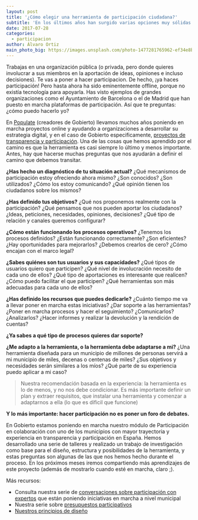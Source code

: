 ```yaml
---
layout: post
title: '¿Cómo elegir una herramienta de participación ciudadana?'
subtitle: 'En los últimos años han surgido varias opciones muy sólidas para poner en marcha participación ciudadana online. ¿Cómo elegir la herramienta más apropiada?'
date: 2017-07-28
categories:
  - participacion
author: Álvaro Ortiz
main_photo_big: https://images.unsplash.com/photo-1477281765962-ef34e8bb0967?dpr=2&auto=format&fit=crop&w=1500&h=600&q=80&cs=tinysrgb&crop=bottom
---
```


Trabajas en una organización pública (o privada, pero donde quieres involucrar a sus miembros en la aportación de ideas, opiniones e incluso decisiones). Te vas a poner a hacer participacion. De hecho, ¡ya haces participación! Pero hasta ahora ha sido eminentemente offline, porque no existía tecnología para apoyarla. Has visto ejemplos de grandes organizaciones como el Ayuntamiento de Barcelona o el de Madrid que han puesto en marcha plataformas de participación. Así que te preguntas: ¿cómo puedo hacerlo yo?

En [Populate](http://populate.tools) (creadores de Gobierto) llevamos muchos años poniendo en marcha proyectos online y ayudando a organizaciones a desarrollar su estrategia digital, y en el caso de Gobierto especificamente, [proyectos de transparencia y participación](/temas/clientes/). Una de las cosas que hemos aprendido por el camino es que la herramienta es casi siempre lo último y menos importante. Antes, hay que hacerse muchas preguntas que nos ayudarán a definir el camino que debemos transitar.

**¿Has hecho un diagnóstico de tu situación actual?** ¿Qué mecanismos de participación estoy ofreciendo ahora mismo? ¿Son conocidos? ¿Son utilizados? ¿Cómo los estoy comunicando? ¿Qué opinión tienen los ciudadanos sobre los mismos?

**¿Has definido tus objetivos?** ¿Qué nos proponemos realmente con la participación? ¿Qué pensamos que nos pueden aportar los ciudadanos? ¿Ideas, peticiones, necesidades, opiniones, decisiones? ¿Qué tipo de relación y canales queremos configurar?

**¿Cómo están funcionando los procesos operativos?** ¿Tenemos los procesos definidos? ¿Están funcionando correctamente? ¿Son eficientes? ¿Hay oportunidades para mejorarlos? ¿Debemos crearlos de cero? ¿Cómo encajan con el marco legal?

**¿Sabes quiénes son tus usuarios y sus capacidades?** ¿Qué tipos de usuarios quiero que participen? ¿Qué nivel de involucración necesito de cada uno de ellos? ¿Qué tipo de aportaciones es interesante que realicen? ¿Cómo puedo facilitar el que participen? ¿Qué herramientas son más adecuadas para cada uno de ellos?

**¿Has definido los recursos que puedes dedicarle?** ¿Cuánto tiempo me va a llevar poner en marcha estas iniciativas? ¿Dar soporte a las herramientas? ¿Poner en marcha procesos y hacer el seguimiento? ¿Comunicarlos? ¿Analizarlos? ¿Hacer informes y realizar la devolución y la rendición de cuentas?

**¿Ya sabes a qué tipo de procesos quieres dar soporte?**

**¿Me adapto a la herramienta, o la herramienta debe adaptarse a mi?** ¿Una herramienta diseñada para un municipio de millones de personas servirá a mi municipio de miles, decenas o centenas de miles? ¿Sus objetivos y necesidades serán similares a los míos? ¿Qué parte de su experiencia puedo aplicar a mi caso?

<blockquote class="quote">
  Nuestra recomendación basada en la experiencia: la herramienta es lo de menos, y no nos debe condicionar. Es más importante definir un plan y extraer requisitos, que instalar una herramienta y comenzar a adaptarnos a ella (lo que es díficil que funcione)
</blockquote>

**Y lo más importante: hacer participación no es poner un foro de debates.**

En Gobierto estamos poniendo en marcha nuestro módulo de Participación en colaboración con uno de los municipios con mayor trayectoria y experiencia en transparencia y participación en España. Hemos desarrollado una serie de talleres y realizado un trabajo de investigación como base para el diseño, estructura y posibilidades de la herramienta, y estas preguntas son algunas de las que nos hemos hecho durante el proceso. En los próximos meses iremos compartiendo más aprendizajes de este proyecto (además de mostrarlo cuando esté en marcha, claro ;).

<div class="separator blue short"></div>

Más recursos:

- Consulta nuestra serie de [conversaciones sobre participación con expertos](/temas/participacion/) que están poniendo iniciativas en marcha a nivel municipal
- Nuestra serie sobre [presupuestos participativos](/blog/20160530-presupuestos-participativos.html)
- [Nuestros principios de diseño](/blog/20170711-principios-de-diseno-gobierto.html)
